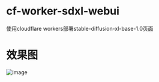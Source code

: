 # cf-worker-sdxl-webui
使用cloudflare workers部署stable-diffusion-xl-base-1.0页面
# 效果图
![image](https://github.com/user-attachments/assets/b079cf8f-23e5-4658-b83a-6f06fc3fe0c8)
